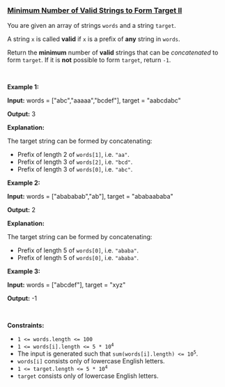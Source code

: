 ### [Minimum Number of Valid Strings to Form Target II](https://leetcode.com/problems/minimum-number-of-valid-strings-to-form-target-ii)

<p>You are given an array of strings <code>words</code> and a string <code>target</code>.</p>

<p>A string <code>x</code> is called <strong>valid</strong> if <code>x</code> is a <span data-keyword="string-prefix">prefix</span> of <strong>any</strong> string in <code>words</code>.</p>

<p>Return the <strong>minimum</strong> number of <strong>valid</strong> strings that can be <em>concatenated</em> to form <code>target</code>. If it is <strong>not</strong> possible to form <code>target</code>, return <code>-1</code>.</p>

<p>&nbsp;</p>
<p><strong class="example">Example 1:</strong></p>

<div class="example-block">
<p><strong>Input:</strong> <span class="example-io">words = [&quot;abc&quot;,&quot;aaaaa&quot;,&quot;bcdef&quot;], target = &quot;aabcdabc&quot;</span></p>

<p><strong>Output:</strong> <span class="example-io">3</span></p>

<p><strong>Explanation:</strong></p>

<p>The target string can be formed by concatenating:</p>

<ul>
	<li>Prefix of length 2 of <code>words[1]</code>, i.e. <code>&quot;aa&quot;</code>.</li>
	<li>Prefix of length 3 of <code>words[2]</code>, i.e. <code>&quot;bcd&quot;</code>.</li>
	<li>Prefix of length 3 of <code>words[0]</code>, i.e. <code>&quot;abc&quot;</code>.</li>
</ul>
</div>

<p><strong class="example">Example 2:</strong></p>

<div class="example-block">
<p><strong>Input:</strong> <span class="example-io">words = [&quot;abababab&quot;,&quot;ab&quot;], target = &quot;ababaababa&quot;</span></p>

<p><strong>Output:</strong> <span class="example-io">2</span></p>

<p><strong>Explanation:</strong></p>

<p>The target string can be formed by concatenating:</p>

<ul>
	<li>Prefix of length 5 of <code>words[0]</code>, i.e. <code>&quot;ababa&quot;</code>.</li>
	<li>Prefix of length 5 of <code>words[0]</code>, i.e. <code>&quot;ababa&quot;</code>.</li>
</ul>
</div>

<p><strong class="example">Example 3:</strong></p>

<div class="example-block">
<p><strong>Input:</strong> <span class="example-io">words = [&quot;abcdef&quot;], target = &quot;xyz&quot;</span></p>

<p><strong>Output:</strong> <span class="example-io">-1</span></p>
</div>

<p>&nbsp;</p>
<p><strong>Constraints:</strong></p>

<ul>
	<li><code>1 &lt;= words.length &lt;= 100</code></li>
	<li><code>1 &lt;= words[i].length &lt;= 5 * 10<sup>4</sup></code></li>
	<li>The input is generated such that <code>sum(words[i].length) &lt;= 10<sup>5</sup></code>.</li>
	<li><code>words[i]</code> consists only of lowercase English letters.</li>
	<li><code>1 &lt;= target.length &lt;= 5 * 10<sup>4</sup></code></li>
	<li><code>target</code> consists only of lowercase English letters.</li>
</ul>
